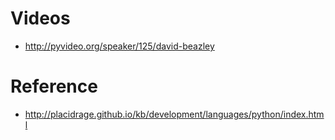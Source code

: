 
# Videos

* http://pyvideo.org/speaker/125/david-beazley

# Reference

* http://placidrage.github.io/kb/development/languages/python/index.html

